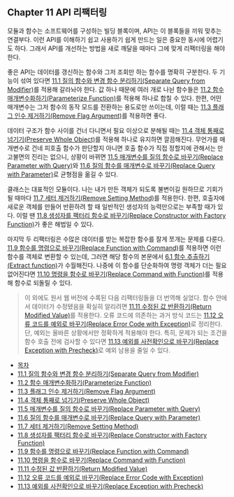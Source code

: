 ## Chapter 11 API 리팩터링
모듈과 함수는 소프트웨어를 구성하는 빌딩 블록이며, API는 이 블록들을 끼워 맞추는 연결부다. 이런 API를 이해하기 쉽고 사용하기 쉽게 만드는 일은 중요한 동시에 어렵기도 하다. 그래서 API를 개선하는 방법을 새로 깨달을 때마다 그에 맞게 리팩터링을 해야 한다.

좋은 API는 데이터를 갱신하는 함수와 그저 조회만 하는 함수를 명확히 구분한다. 두 기능이 섞여 있다면 [11.1 질의 함수와 변경 함수 분리하기(Separate Query from Modifier)](https://github.com/wonder13662/refactoring-v2/blob/writing/chapter11/11-1.md)를 적용해 갈라놔야 한다. 값 하나 때문에 여러 개로 나뉜 함수들은 [11.2 함수 매개변수화하기(Parameterize Function)](https://github.com/wonder13662/refactoring-v2/blob/writing/chapter11/11-2.md)를 적용해 하나로 합칠 수 있다. 한편, 어떤 매개변수는 그저 함수의 동작 모드를 전환하는 용도로만 쓰이는데, 이럴 때는 [11.3 플래그 인수 제거하기(Remove Flag Argument)](https://github.com/wonder13662/refactoring-v2/blob/writing/chapter11/11-3.md)를 적용하면 좋다.

데이터 구조가 함수 사이를 건너 다니면서 필요 이상으로 분해될 때는 [11.4 객체 통째로 넘기기(Preserve Whole Object)](https://github.com/wonder13662/refactoring-v2/blob/writing/chapter11/11-4.md)를 적용해 하나로 유지하면 깔끔해진다. 무언가를 매개변수로 건네 피호출 함수가 판단할지 아니면 호출 함수가 직접 정할지에 관해서는 만고불면의 진리는 없으니, 상황이 바뀌면 [11.5 매개변수를 질의 함수로 바꾸기(Replace Parameter with Query)](https://github.com/wonder13662/refactoring-v2/blob/writing/chapter11/11-5.md)와 [11.6 질의 함수를 매개변수로 바꾸기(Replace Query with Parameter)](https://github.com/wonder13662/refactoring-v2/blob/writing/)로 균형점을 옮길 수 있다.

클래스는 대표적인 모듈이다. 나는 내가 만든 객체가 되도록 불변이길 원하므로 기회가 될 때마다 [11.7 세터 제거하기(Remove Setting Method)](https://github.com/wonder13662/refactoring-v2/blob/writing/chapter11/11-7.md)를 적용한다. 한편, 호출자에 새로운 객체를 만들어 반환하려 할 때 일반적인 생성자의 능력만으로는 부족할 때가 있다. 이럴 땐 [11.8 생성자를 팩터리 함수로 바꾸기(Replace Constructor with Factory Function)](https://github.com/wonder13662/refactoring-v2/blob/writing/chapter11/11-8.md)가 좋은 해법일 수 있다.

마지막 두 리팩터링은 수많은 데이터를 받는 복잡한 함수를 잘게 쪼개는 문제를 다룬다. [11.9 함수를 명령으로 바꾸기(Replace Function with Command)](https://github.com/wonder13662/refactoring-v2/blob/writing/chapter11/11-9.md)를 적용하면 이런 함수를 객체로 변환할 수 있는데, 그러면 해당 함수의 본문에서 [6.1 함수 추출하기(Extract function)](https://github.com/wonder13662/refactoring-v2/blob/writing/chapter06/6-1.md)가 수월해진다. 나중에 이 함수를 단순화하여 명령 객체가 더는 필요 없어진다면 [11.10 명령을 함수로 바꾸기(Replace Command with Function)](https://github.com/wonder13662/refactoring-v2/blob/writing/chapter11/11-10.md)를 적용해 함수로 되돌릴 수 있다.
> 이 외에도 원서 웹 버전에 수록된 다음 리팩터링들을 더 번역해 실었다. 함수 안에서 데이터가 수정됐음을 확실히 알리려면 [11.11 수정된 값 반환하기(Return Modified Value)](https://github.com/wonder13662/refactoring-v2/blob/writing/chapter11/11-11.md)를 적용한다. 오류 코드에 의존하는 과거 방식 코드는 [11.12 오류 코드를 예외로 바꾸기(Replace Error Code with Exception)](https://github.com/wonder13662/refactoring-v2/blob/writing/chapter11/11-12.md)로 정리한다. 단, 예외는 올바른 상황에서만 정확하게 적용해야 한다. 특히, 문제가 되는 조건을 함수 호출 전에 검사할 수 있다면 [11.13 예외를 사전확인으로 바꾸기(Replace Exception with Precheck)](https://github.com/wonder13662/refactoring-v2/blob/writing/chapter11/11-13.md)로 예외 남용을 줄일 수 있다.

- [목차](https://github.com/wonder13662/refactoring-v2/blob/writing/README.md)
- [11.1 질의 함수와 변경 함수 분리하기(Separate Query from Modifier)](https://github.com/wonder13662/refactoring-v2/blob/writing/chapter11/11-1.md)
- [11.2 함수 매개변수화하기(Parameterize Function)](https://github.com/wonder13662/refactoring-v2/blob/writing/chapter11/11-2.md)
- [11.3 플래그 인수 제거하기(Remove Flag Argument)](https://github.com/wonder13662/refactoring-v2/blob/writing/chapter11/11-3.md)
- [11.4 객체 통째로 넘기기(Preserve Whole Object)](https://github.com/wonder13662/refactoring-v2/blob/writing/chapter11/11-4.md)
- [11.5 매개변수를 질의 함수로 바꾸기(Replace Parameter with Query)](https://github.com/wonder13662/refactoring-v2/blob/writing/chapter11/11-5.md)
- [11.6 질의 함수를 매개변수로 바꾸기(Replace Query with Parameter)](https://github.com/wonder13662/refactoring-v2/blob/writing/chapter11/11-6.md)
- [11.7 세터 제거하기(Remove Setting Method)](https://github.com/wonder13662/refactoring-v2/blob/writing/chapter11/11-7.md)
- [11.8 생성자를 팩터리 함수로 바꾸기(Replace Constructor with Factory Function)](https://github.com/wonder13662/refactoring-v2/blob/writing/chapter11/11-8.md)
- [11.9 함수를 명령으로 바꾸기(Replace Function with Command)](https://github.com/wonder13662/refactoring-v2/blob/writing/chapter11/11-9.md)
- [11.10 명령을 함수로 바꾸기(Replace Command with Function)](https://github.com/wonder13662/refactoring-v2/blob/writing/chapter11/11-10.md)
- [11.11 수정된 값 반환하기(Return Modified Value)](https://github.com/wonder13662/refactoring-v2/blob/writing/chapter11/11-11.md)
- [11.12 오류 코드를 예외로 바꾸기(Replace Error Code with Exception)](https://github.com/wonder13662/refactoring-v2/blob/writing/chapter11/11-12.md)
- [11.13 예외를 사전확인으로 바꾸기(Replace Exception with Precheck)](https://github.com/wonder13662/refactoring-v2/blob/writing/chapter11/11-13.md)